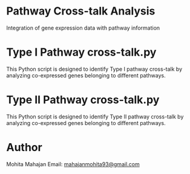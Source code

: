 # Pathway Cross-talk Analysis 
Integration of gene expression data with pathway information 



# Type I Pathway cross-talk.py
This Python script is designed to identify Type I pathway cross-talk by analyzing co-expressed genes belonging to different pathways. 

# Type II Pathway cross-talk.py
This Python script is designed to identify Type II pathway cross-talk by analyzing co-expressed genes belonging to different pathways. 







# Author
Mohita Mahajan
Email: mahajanmohita93@gmail.com
